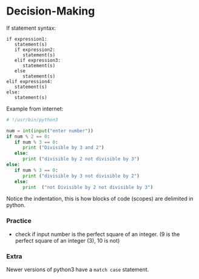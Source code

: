 # Decision-Making
If statement syntax:
```text
if expression1:
   statement(s)
   if expression2:
      statement(s)
   elif expression3:
      statement(s)
   else
      statement(s)
elif expression4:
   statement(s)
else:
   statement(s)
```
Example from internet:
```python
# !/usr/bin/python3

num = int(input("enter number"))
if num % 2 == 0:
   if num % 3 == 0:
      print ("Divisible by 3 and 2")
   else:
      print ("divisible by 2 not divisible by 3")
else:
   if num % 3 == 0:
      print ("divisible by 3 not divisible by 2")
   else:
      print  ("not Divisible by 2 not divisible by 3")
```
Notice the indentation, this is how blocks of code (scopes) are delimited in python.

### Practice
- check if input number is the perfect square of an integer. (9 is the perfect square of an integer (3), 10 is not)

### Extra
Newer versions of python3 have a ```match case``` statement.
